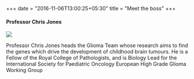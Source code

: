 +++
date = "2016-11-06T13:00:25+05:30"
title = "Meet the boss"
+++

#### Professor Chris Jones

![](/img/chris.jpg)

Professor Chris Jones heads the Glioma Team whose research aims to find the genes which drive the development of childhood brain tumours. He is a Fellow of the Royal College of Pathologists, and is Biology Lead for the International Society for Paediatric Oncology European High Grade Glioma Working Group
